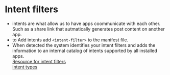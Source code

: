 # Intent filters

- intents are what allow us to have apps coommunicate with each other. Such as a share link that autmatically generates post content on another app.
- to Add intents add ````<intent-filter>```` to the manifest file.
- When detected the system identifies your intent filters and adds the information to an internal catalog of intents supported by all installed apps.  
[Resource for intent filters](https://developer.android.com/training/basics/intents/filters)  
[intent types](https://developer.android.com/guide/components/intents-filters#Types)
